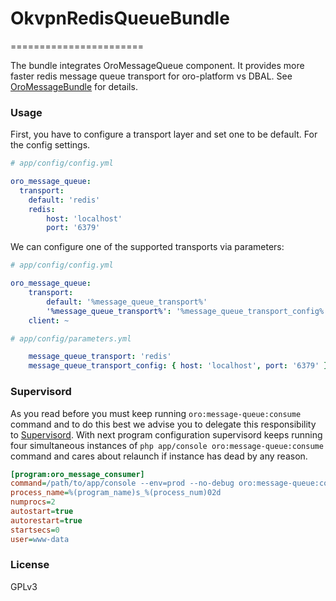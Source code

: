 # OkvpnRedisQueueBundle
=======================

The bundle integrates OroMessageQueue component. It provides more faster redis message queue transport for oro-platform
vs DBAL. See [OroMessageBundle](https://github.com/orocrm/platform/tree/master/src/Oro/Bundle/MessageQueueBundle) for details.

### Usage

First, you have to configure a transport layer and set one to be default. For the config settings.

```yaml
# app/config/config.yml

oro_message_queue:
  transport:
    default: 'redis'
    redis:
        host: 'localhost' 
        port: '6379'
```

We can configure one of the supported transports via parameters:

```yaml
# app/config/config.yml

oro_message_queue:
    transport:
        default: '%message_queue_transport%'
        '%message_queue_transport%': '%message_queue_transport_config%'
    client: ~
```

```yaml
# app/config/parameters.yml

    message_queue_transport: 'redis'
    message_queue_transport_config: { host: 'localhost', port: '6379' }
```

### Supervisord

As you read before you must keep running `oro:message-queue:consume` command and to do this best
we advise you to delegate this responsibility to [Supervisord](http://supervisord.org/).
With next program configuration supervisord keeps running four simultaneous instances of
`php app/console oro:message-queue:consume` command and cares about relaunch if instance has dead by any reason.

```ini
[program:oro_message_consumer]
command=/path/to/app/console --env=prod --no-debug oro:message-queue:consume
process_name=%(program_name)s_%(process_num)02d
numprocs=2
autostart=true
autorestart=true
startsecs=0
user=www-data
```
### License

GPLv3

